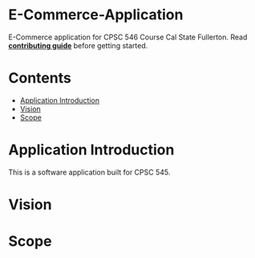 # E-Commerce-Application

E-Commerce application for CPSC 546 Course Cal State Fullerton. Read **[contributing guide](https://github.com/teraSurfer/E-Commerce-Application/blob/master/CONTRIBUTING.md)** before getting started.

# Contents

* [Application Introduction](#application-introduction)
* [Vision](#vision)
* [Scope](#scope)

# Application Introduction

This is a software application built for CPSC 545.

# Vision

# Scope


